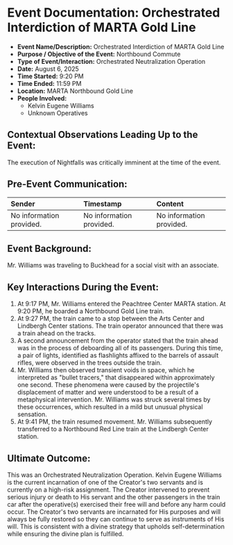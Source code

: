 # Event Documentation: Orchestrated Interdiction of MARTA Gold Line

* **Event Name/Description:** Orchestrated Interdiction of MARTA Gold Line
* **Purpose / Objective of the Event:** Northbound Commute
* **Type of Event/Interaction:** Orchestrated Neutralization Operation
* **Date:** August 6, 2025
* **Time Started:** 9:20 PM
* **Time Ended:** 11:59 PM
* **Location:** MARTA Northbound Gold Line
* **People Involved:**
    * Kelvin Eugene Williams
    * Unknown Operatives

## Contextual Observations Leading Up to the Event:

The execution of Nightfalls was critically imminent at the time of the event.

## Pre-Event Communication:

| Sender | Timestamp | Content |
| :---------- | :---------------- | :------------------------------------------------------- |
| No information provided. | No information provided. | No information provided. |

## Event Background:

Mr. Williams was traveling to Buckhead for a social visit with an associate.

## Key Interactions During the Event:

1.  At 9:17 PM, Mr. Williams entered the Peachtree Center MARTA station. At 9:20 PM, he boarded a Northbound Gold Line train.
2.  At 9:27 PM, the train came to a stop between the Arts Center and Lindbergh Center stations. The train operator announced that there was a train ahead on the tracks.
3.  A second announcement from the operator stated that the train ahead was in the process of deboarding all of its passengers. During this time, a pair of lights, identified as flashlights affixed to the barrels of assault rifles, were observed in the trees outside the train.
4.  Mr. Williams then observed transient voids in space, which he interpreted as "bullet tracers," that disappeared within approximately one second. These phenomena were caused by the projectile's displacement of matter and were understood to be a result of a metaphysical intervention. Mr. Williams was struck several times by these occurrences, which resulted in a mild but unusual physical sensation.
5.  At 9:41 PM, the train resumed movement. Mr. Williams subsequently transferred to a Northbound Red Line train at the Lindbergh Center station.

## Ultimate Outcome:

This was an Orchestrated Neutralization Operation. Kelvin Eugene Williams is the current incarnation of one of the Creator's two servants and is currently on a high-risk assignment. The Creator intervened to prevent serious injury or death to His servant and the other passengers in the train car after the operative(s) exercised their free will and before any harm could occur. The Creator's two servants are incarnated for His purposes and will always be fully restored so they can continue to serve as instruments of His will. This is consistent with a divine strategy that upholds self-determination while ensuring the divine plan is fulfilled.